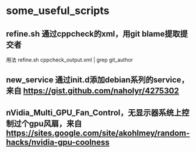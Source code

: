 # some_useful_scripts
## refine.sh 通过cppcheck的xml，用git blame提取提交者
用法 refine.sh cppcheck_output.xml | grep git_author
## new_service 通过init.d添加debian系列的service，来自 https://gist.github.com/naholyr/4275302
## nVidia_Multi_GPU_Fan_Control，无显示器系统上控制过个gpu风扇，来自 https://sites.google.com/site/akohlmey/random-hacks/nvidia-gpu-coolness
